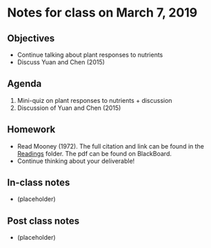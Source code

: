# Notes for class on March 7, 2019

## Objectives
- Continue talking about plant responses to nutrients
- Discuss Yuan and Chen (2015)

## Agenda
1. Mini-quiz on plant responses to nutrients + discussion
2. Discussion of Yuan and Chen (2015)

## Homework
- Read Mooney (1972). The full citation and link can be found in the 
[Readings](../Readings) folder. The pdf can be found on BlackBoard.
- Continue thinking about your deliverable!

## In-class notes
- (placeholder)

## Post class notes
- (placeholder)